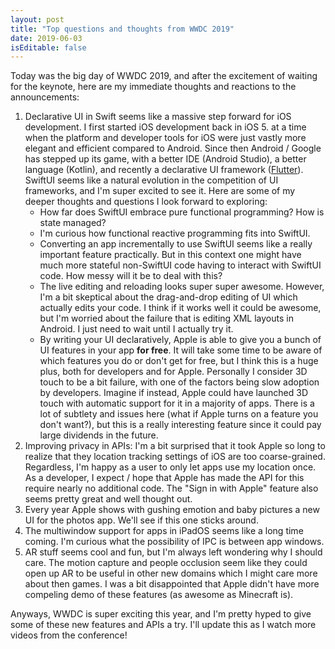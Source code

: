 ```yaml
---
layout: post
title: "Top questions and thoughts from WWDC 2019"
date: 2019-06-03
isEditable: false
---
```


Today was the big day of WWDC 2019, and after the excitement of waiting for the keynote, here are my immediate thoughts and reactions to the announcements:

1. Declarative UI in Swift seems like a massive step forward for iOS development. I first started iOS development back in iOS 5. at a time when the platform and developer tools for iOS were just vastly more elegant and efficient compared to Android. Since then Android / Google has stepped up its game, with a better IDE (Android Studio), a better language (Kotlin), and recently a declarative UI framework ([Flutter](https://flutter.dev)). SwiftUI seems like a natural evolution in the competition of UI frameworks, and I'm super excited to see it. Here are some of my deeper thoughts and questions I look forward to exploring:
   - How far does SwiftUI embrace pure functional programming? How is state managed?
   - I'm curious how functional reactive programming fits into SwiftUI.
   - Converting an app incrementally to use SwiftUI seems like a really important feature practically. But in this context one might have much more stateful non-SwiftUI code having to interact with SwiftUI code. How messy will it be to deal with this?
   - The live editing and reloading looks super super awesome. However, I'm a bit skeptical about the drag-and-drop editing of UI which actually edits your code. I think if it works well it could be awesome, but I'm worried about the failure that is editing XML layouts in Android. I just need to wait until I actually try it.
   - By writing your UI declaratively, Apple is able to give you a bunch of UI features in your app **for free**. It will take some time to be aware of which features you do or don't get for free, but I think this is a huge plus, both for developers and for Apple. Personally I consider 3D touch to be a bit failure, with one of the factors being slow adoption by developers. Imagine if instead, Apple could have launched 3D touch with automatic support for it in a majority of apps. There is a lot of subtlety and issues here (what if Apple turns on a feature you don't want?), but this is a really interesting feature since it could pay large dividends in the future.
2. Improving privacy in APIs: I'm a bit surprised that it took Apple so long to realize that they location tracking settings of iOS are too coarse-grained. Regardless, I'm happy as a user to only let apps use my location once. As a developer, I expect / hope that Apple has made the API for this require nearly no additional code. The "Sign in with Apple" feature also seems pretty great and well thought out.
3. Every year Apple shows with gushing emotion and baby pictures a new UI for the photos app. We'll see if this one sticks around.
4. The multiwindow support for apps in iPadOS seems like a long time coming. I'm curious what the possibility of IPC is between app windows.
5. AR stuff seems cool and fun, but I'm always left wondering why I should care. The motion capture and people occlusion seem like they could open up AR to be useful in other new domains which I might care more about then games. I was a bit disappointed that Apple didn't have more compeling demo of these features (as awesome as Minecraft is).

Anyways, WWDC is super exciting this year, and I'm pretty hyped to give some of these new features and APIs a try. I'll update this as I watch more videos from the conference!